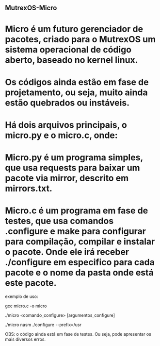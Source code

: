 ## MutrexOS-Micro
# Micro é um futuro gerenciador de pacotes, criado para o MutrexOS um sistema operacional de código aberto, baseado no kernel linux.

# Os códigos ainda estão em fase de projetamento, ou seja, muito ainda estão quebrados ou instáveis.

# Há dois arquivos principais, o micro.py e o micro.c, onde:

# Micro.py é um programa simples, que usa requests para baixar um pacote via mirror, descrito em mirrors.txt.


# Micro.c é um programa em fase de testes, que usa comandos .configure e make para configurar para compilação, compilar e instalar o pacote. Onde ele irá receber ./configure em especifico para cada pacote e o nome da pasta onde está este pacote.

exemplo de uso:

gcc micro.c -o micro

./micro <pasta> <comando_configure> [argumentos_configure]

./micro nasm ./configure --prefix=/usr

OBS: o código ainda está em fase de testes. Ou seja, pode apresentar os mais diversos erros.
